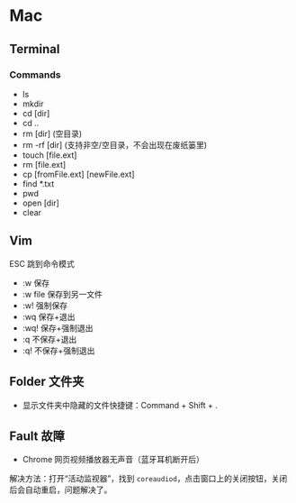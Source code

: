 # Mac 

## Terminal

### Commands

- ls
- mkdir
- cd [dir]
- cd .. 
- rm [dir] (空目录)
- rm -rf [dir] (支持非空/空目录，不会出现在废纸篓里)
- touch [file.ext]
- rm [file.ext]
- cp [fromFile.ext] [newFile.ext]
- find *.txt
- pwd
- open [dir]
- clear

## Vim

ESC 跳到命令模式

- :w   保存
- :w file  保存到另一文件
- :w!  强制保存
- :wq  保存+退出
- :wq! 保存+强制退出
- :q   不保存+退出
- :q!  不保存+强制退出

## Folder 文件夹

- 显示文件夹中隐藏的文件快捷键：Command + Shift + .

## Fault 故障

- Chrome 网页视频播放器无声音（蓝牙耳机断开后）

解决方法：打开“活动监视器”，找到 `coreaudiod`，点击窗口上的关闭按钮，关闭后会自动重启，问题解决了。